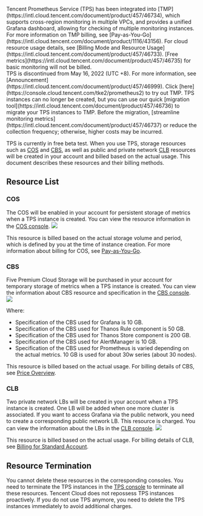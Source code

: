 <dx-alert infotype="alarm" title="Note">
Tencent Prometheus Service (TPS) has been integrated into [TMP](https://intl.cloud.tencent.com/document/product/457/46734), which supports cross-region monitoring in multiple VPCs, and provides a unified Grafana dashboard, allowing for checking of multiple monitoring instances. For more information on TMP billing, see [Pay-as-You-Go](https://intl.cloud.tencent.com/document/product/1116/43156). For cloud resource usage details, see [Billing Mode and Resource Usage](https://intl.cloud.tencent.com/document/product/457/46733). [Free metrics](https://intl.cloud.tencent.com/document/product/457/46735) for basic monitoring will not be billed.<br>
TPS is discontinued from May 16, 2022 (UTC +8). For more information, see [Announcement](https://intl.cloud.tencent.com/document/product/457/46999). Click [here](https://console.cloud.tencent.com/tke2/prometheus2) to try out TMP. TPS instances can no longer be created, but you can use our quick [migration tool](https://intl.cloud.tencent.com/document/product/457/46736) to migrate your TPS instances to TMP. Before the migration, [streamline monitoring metrics](https://intl.cloud.tencent.com/document/product/457/46737) or reduce the collection frequency; otherwise, higher costs may be incurred.
</dx-alert>

TPS is currently in free beta test. When you use TPS, storage resources such as [COS](https://intl.cloud.tencent.com/document/product/436) and [CBS](https://intl.cloud.tencent.com/document/product/362), as well as public and private network [CLB](https://intl.cloud.tencent.com/document/product/214) resources will be created in your account and billed based on the actual usage. This document describes these resources and their billing methods.




## Resource List

### COS

The COS will be enabled in your account for persistent storage of metrics when a TPS instance is created. You can view the resource information in the [COS console](https://console.cloud.tencent.com/cos5).
![](https://qcloudimg.tencent-cloud.cn/raw/d904bacf9d372551db5732d92fa9092a.png)

This resource is billed based on the actual storage volume and period, which is defined by you at the time of instance creation. For more information about billing for COS, see [Pay-as-You-Go](https://intl.cloud.tencent.com/document/product/436/32534).

### CBS

Five Premium Cloud Storage will be purchased in your account for temporary storage of metrics when a TPS instance is created. You can view the information about CBS resource and specification in the [CBS console](https://console.cloud.tencent.com/cvm/cbs/index?rid=1).
![](https://qcloudimg.tencent-cloud.cn/raw/6137e43b4ed152234a41bfdaca6c0df3.png)

Where:
- Specification of the CBS used for Grafana is 10 GB.
- Specification of the CBS used for Thanos Rule component is 50 GB.
- Specification of the CBS used for Thanos Store component is 200 GB.
- Specification of the CBS used for AlertManager is 10 GB.
- Specification of the CBS used for Prometheus is varied depending on the actual metrics. 10 GB is used for about 30w series (about 30 nodes).

This resource is billed based on the actual usage. For billing details of CBS, see [Price Overview](https://intl.cloud.tencent.com/document/product/362/2413).


### CLB

Two private network LBs will be created in your account when a TPS instance is created. One LB will be added when one more cluster is associated. If you want to access Grafana via the public network, you need to create a corresponding public network LB. This resource is charged. You can view the information about the LBs in the [CLB console](https://console.cloud.tencent.com/clb/instance?rid=1).
![](https://qcloudimg.tencent-cloud.cn/raw/37c899f564ca3fb9710402692e9f1425.png)

This resource is billed based on the actual usage. For billing details of CLB, see [Billing for Standard Account](https://intl.cloud.tencent.com/document/product/214/36998).



## Resource Termination

You cannot delete these resources in the corresponding consoles. You need to terminate the TPS instances in the [TPS console](https://console.cloud.tencent.com/tke2/prometheus/list?rid=1) to terminate all these resources. Tencent Cloud does not repossess TPS instances proactively. If you do not use TPS anymore, you need to delete the TPS instances immediately to avoid additional charges.

